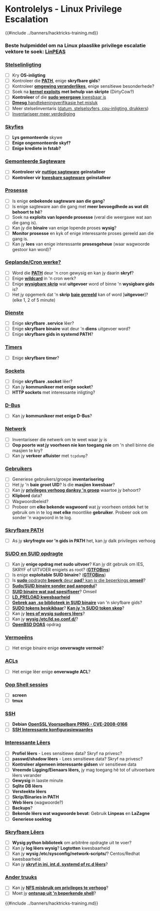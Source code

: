 # Kontrolelys - Linux Privilege Escalation

{{#include ../banners/hacktricks-training.md}}

### **Beste hulpmiddel om na Linux plaaslike privilege escalatie vektore te soek:** [**LinPEAS**](https://github.com/carlospolop/privilege-escalation-awesome-scripts-suite/tree/master/linPEAS)

### [Stelselinligting](privilege-escalation/index.html#system-information)

- [ ] Kry **OS-inligting**
- [ ] Kontroleer die [**PATH**](privilege-escalation/index.html#path), enige **skryfbare gids**?
- [ ] Kontroleer [**omgewing veranderlikes**](privilege-escalation/index.html#env-info), enige sensitiewe besonderhede?
- [ ] Soek na [**kernel exploits**](privilege-escalation/index.html#kernel-exploits) **met behulp van skripte** (DirtyCow?)
- [ ] **Kontroleer** of die [**sudo weergawe** kwesbaar is](privilege-escalation/index.html#sudo-version)
- [ ] [**Dmesg** handtekeningverifikasie het misluk](privilege-escalation/index.html#dmesg-signature-verification-failed)
- [ ] Meer stelselinventaris ([datum, stelselsyfers, cpu-inligting, drukkers](privilege-escalation/index.html#more-system-enumeration))
- [ ] [Inventariseer meer verdediging](privilege-escalation/index.html#enumerate-possible-defenses)

### [Skyfies](privilege-escalation/index.html#drives)

- [ ] **Lys gemonteerde** skywe
- [ ] **Enige ongemonteerde skyf?**
- [ ] **Enige krediete in fstab?**

### [**Gemonteerde Sagteware**](privilege-escalation/index.html#installed-software)

- [ ] **Kontroleer vir** [**nuttige sagteware**](privilege-escalation/index.html#useful-software) **geïnstalleer**
- [ ] **Kontroleer vir** [**kwesbare sagteware**](privilege-escalation/index.html#vulnerable-software-installed) **geïnstalleer**

### [Prosesse](privilege-escalation/index.html#processes)

- [ ] Is enige **onbekende sagteware aan die gang**?
- [ ] Is enige sagteware aan die gang met **meer bevoegdhede as wat dit behoort te hê**?
- [ ] Soek na **exploits van lopende prosesse** (veral die weergawe wat aan die gang is).
- [ ] Kan jy die **binaire** van enige lopende proses **wysig**?
- [ ] **Monitor prosesse** en kyk of enige interessante proses gereeld aan die gang is.
- [ ] Kan jy **lees** van enige interessante **prosesgeheue** (waar wagwoorde gestoor kan word)?

### [Geplande/Cron werke?](privilege-escalation/index.html#scheduled-jobs)

- [ ] Word die [**PATH**](privilege-escalation/index.html#cron-path) deur 'n cron gewysig en kan jy daarin **skryf**?
- [ ] Enige [**wildcard**](privilege-escalation/index.html#cron-using-a-script-with-a-wildcard-wildcard-injection) in 'n cron werk?
- [ ] Enige [**wysigbare skrip**](privilege-escalation/index.html#cron-script-overwriting-and-symlink) wat **uitgevoer** word of binne 'n **wysigbare gids** is?
- [ ] Het jy opgemerk dat 'n **skrip** [**baie gereeld**](privilege-escalation/index.html#frequent-cron-jobs) kan of word [**uitgevoer**]? (elke 1, 2 of 5 minute)

### [Dienste](privilege-escalation/index.html#services)

- [ ] Enige **skryfbare .service** lêer?
- [ ] Enige **skryfbare binaire** wat deur 'n **diens** uitgevoer word?
- [ ] Enige **skryfbare gids in systemd PATH**?

### [Timers](privilege-escalation/index.html#timers)

- [ ] Enige **skryfbare timer**?

### [Sockets](privilege-escalation/index.html#sockets)

- [ ] Enige **skryfbare .socket** lêer?
- [ ] Kan jy **kommunikeer met enige socket**?
- [ ] **HTTP sockets** met interessante inligting?

### [D-Bus](privilege-escalation/index.html#d-bus)

- [ ] Kan jy **kommunikeer met enige D-Bus**?

### [Netwerk](privilege-escalation/index.html#network)

- [ ] Inventariseer die netwerk om te weet waar jy is
- [ ] **Oop poorte wat jy voorheen nie kon toegang nie** om 'n shell binne die masjien te kry?
- [ ] Kan jy **verkeer afluister** met `tcpdump`?

### [Gebruikers](privilege-escalation/index.html#users)

- [ ] Generiese gebruikers/groepe **inventarisering**
- [ ] Het jy 'n **baie groot UID**? Is die **masjien** **kwesbaar**?
- [ ] Kan jy [**privileges verhoog danksy 'n groep**](privilege-escalation/interesting-groups-linux-pe/) waartoe jy behoort?
- [ ] **Klipbord** data?
- [ ] Wagwoordbeleid?
- [ ] Probeer om **elke bekende wagwoord** wat jy voorheen ontdek het te gebruik om in te log **met elke** moontlike **gebruiker**. Probeer ook om sonder 'n wagwoord in te log.

### [Skryfbare PATH](privilege-escalation/index.html#writable-path-abuses)

- [ ] As jy **skryfregte oor 'n gids in PATH** het, kan jy dalk privileges verhoog

### [SUDO en SUID opdragte](privilege-escalation/index.html#sudo-and-suid)

- [ ] Kan jy **enige opdrag met sudo uitvoer**? Kan jy dit gebruik om IES, SKRYF of UITVOER enigiets as root? ([**GTFOBins**](https://gtfobins.github.io))
- [ ] Is enige **exploitable SUID binaire**? ([**GTFOBins**](https://gtfobins.github.io))
- [ ] Is [**sudo** opdragte **beperk** deur **pad**? kan jy die beperkings **omseil**](privilege-escalation/index.html#sudo-execution-bypassing-paths)?
- [ ] [**Sudo/SUID binaire sonder pad aangedui**](privilege-escalation/index.html#sudo-command-suid-binary-without-command-path)?
- [ ] [**SUID binaire wat pad spesifiseer**](privilege-escalation/index.html#suid-binary-with-command-path)? Omseil
- [ ] [**LD_PRELOAD kwesbaarheid**](privilege-escalation/index.html#ld_preload)
- [ ] [**Gebrek aan .so biblioteek in SUID binaire**](privilege-escalation/index.html#suid-binary-so-injection) van 'n skryfbare gids?
- [ ] [**SUDO tokens beskikbaar**](privilege-escalation/index.html#reusing-sudo-tokens)? [**Kan jy 'n SUDO token skep**](privilege-escalation/index.html#var-run-sudo-ts-less-than-username-greater-than)?
- [ ] Kan jy [**lees of wysig sudoers lêers**](privilege-escalation/index.html#etc-sudoers-etc-sudoers-d)?
- [ ] Kan jy [**wysig /etc/ld.so.conf.d/**](privilege-escalation/index.html#etc-ld-so-conf-d)?
- [ ] [**OpenBSD DOAS**](privilege-escalation/index.html#doas) opdrag

### [Vermoeëns](privilege-escalation/index.html#capabilities)

- [ ] Het enige binaire enige **onverwagte vermoë**?

### [ACLs](privilege-escalation/index.html#acls)

- [ ] Het enige lêer enige **onverwagte ACL**?

### [Oop Shell sessies](privilege-escalation/index.html#open-shell-sessions)

- [ ] **screen**
- [ ] **tmux**

### [SSH](privilege-escalation/index.html#ssh)

- [ ] **Debian** [**OpenSSL Voorspelbare PRNG - CVE-2008-0166**](privilege-escalation/index.html#debian-openssl-predictable-prng-cve-2008-0166)
- [ ] [**SSH Interessante konfigurasiewaardes**](privilege-escalation/index.html#ssh-interesting-configuration-values)

### [Interessante Lêers](privilege-escalation/index.html#interesting-files)

- [ ] **Profiel lêers** - Lees sensitiewe data? Skryf na privesc?
- [ ] **passwd/shadow lêers** - Lees sensitiewe data? Skryf na privesc?
- [ ] **Kontroleer algemeen interessante gidsen** vir sensitiewe data
- [ ] **Vreemde Ligging/Eienaars lêers,** jy mag toegang hê tot of uitvoerbare lêers verander
- [ ] **Gewysig** in laaste minute
- [ ] **Sqlite DB lêers**
- [ ] **Versteekte lêers**
- [ ] **Skrip/Binaries in PATH**
- [ ] **Web lêers** (wagwoorde?)
- [ ] **Backups**?
- [ ] **Bekende lêers wat wagwoorde bevat**: Gebruik **Linpeas** en **LaZagne**
- [ ] **Generiese soektog**

### [**Skryfbare Lêers**](privilege-escalation/index.html#writable-files)

- [ ] **Wysig python biblioteek** om arbitrêre opdragte uit te voer?
- [ ] Kan jy **log lêers wysig**? **Logtotten** kwesbaarheid
- [ ] Kan jy **wysig /etc/sysconfig/network-scripts/**? Centos/Redhat kwesbaarheid
- [ ] Kan jy [**skryf in ini, int.d, systemd of rc.d lêers**](privilege-escalation/index.html#init-init-d-systemd-and-rc-d)?

### [**Ander truuks**](privilege-escalation/index.html#other-tricks)

- [ ] Kan jy [**NFS misbruik om privileges te verhoog**](privilege-escalation/index.html#nfs-privilege-escalation)?
- [ ] Moet jy [**ontsnap uit 'n beperkende shell**](privilege-escalation/index.html#escaping-from-restricted-shells)?

{{#include ../banners/hacktricks-training.md}}
